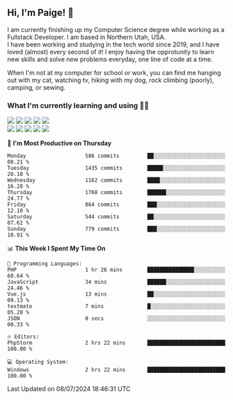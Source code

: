 ## Hi, I'm Paige! :vulcan_salute:

I am currently finishing up my Computer Science degree while working as a Fullstack Developer. I am based in Northern Utah, USA. \
I have been working and studying in the tech world since 2019, and I have loved (almost) every second of it! I enjoy having the opprotunity to learn new skills and solve new problems everyday, one line of code at a time.  

When I'm not at my computer for school or work, you can find me hanging out with my cat, watching tv, hiking with my dog, rock climbing (poorly), camping, or sewing.  

### What I'm currently learning and using :woman_technologist:
![](https://img.shields.io/badge/Laravel-FF2D20?style=for-the-badge&logo=laravel&logoColor=white) 
![](https://img.shields.io/badge/PHP-777BB4?style=for-the-badge&logo=php&logoColor=white)
![](https://img.shields.io/badge/Vue.js-35495E?style=for-the-badge&logo=vuedotjs&logoColor=4FC08D) 
![](https://img.shields.io/badge/MySQL-005C84?style=for-the-badge&logo=mysql&logoColor=white) 
![](https://img.shields.io/badge/Tailwind_CSS-38B2AC?style=for-the-badge&logo=tailwind-css&logoColor=white) \
![](https://img.shields.io/badge/Python-FFD43B?style=for-the-badge&logo=python&logoColor=blue)
![](https://img.shields.io/badge/Django-092E20?style=for-the-badge&logo=django&logoColor=green)
![](https://img.shields.io/badge/Kotlin-0095D5?&style=for-the-badge&logo=kotlin&logoColor=white)
![](https://img.shields.io/badge/Java-ED8B00?style=for-the-badge&logo=java&logoColor=white)
![](https://img.shields.io/badge/Haskell-5D4F85?style=for-the-badge&logo=haskell&logoColor=white) 

<!--START_SECTION:waka-->
📅 **I'm Most Productive on Thursday** 

```text
Monday                   586 commits         ██░░░░░░░░░░░░░░░░░░░░░░░   08.21 % 
Tuesday                  1435 commits        █████░░░░░░░░░░░░░░░░░░░░   20.10 % 
Wednesday                1162 commits        ████░░░░░░░░░░░░░░░░░░░░░   16.28 % 
Thursday                 1768 commits        ██████░░░░░░░░░░░░░░░░░░░   24.77 % 
Friday                   864 commits         ███░░░░░░░░░░░░░░░░░░░░░░   12.10 % 
Saturday                 544 commits         ██░░░░░░░░░░░░░░░░░░░░░░░   07.62 % 
Sunday                   779 commits         ███░░░░░░░░░░░░░░░░░░░░░░   10.91 % 
```


📊 **This Week I Spent My Time On** 

```text
💬 Programming Languages: 
PHP                      1 hr 26 mins        ███████████████░░░░░░░░░░   60.64 % 
JavaScript               34 mins             ██████░░░░░░░░░░░░░░░░░░░   24.46 % 
Vue.js                   13 mins             ██░░░░░░░░░░░░░░░░░░░░░░░   09.13 % 
textmate                 7 mins              █░░░░░░░░░░░░░░░░░░░░░░░░   05.20 % 
JSON                     0 secs              ░░░░░░░░░░░░░░░░░░░░░░░░░   00.33 % 

🔥 Editors: 
PhpStorm                 2 hrs 22 mins       █████████████████████████   100.00 % 

💻 Operating System: 
Windows                  2 hrs 22 mins       █████████████████████████   100.00 % 
```


 Last Updated on 08/07/2024 18:46:31 UTC
<!--END_SECTION:waka-->
